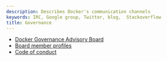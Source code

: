 ```yaml
---
description: Describes Docker's communication channels
keywords: IRC, Google group, Twitter, blog,  Stackoverflow
title: Governance
---
```


* [Docker Governance Advisory Board](dgab-info.md )
* [Board member profiles](board-profiles.md )
* [Code of conduct](conduct-code.md)